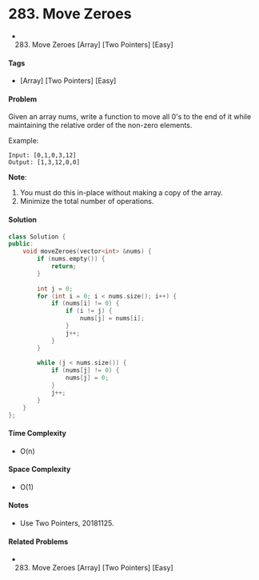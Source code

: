 # 283. Move Zeroes
- 283. Move Zeroes [Array] [Two Pointers] [Easy]

#### Tags
- [Array] [Two Pointers] [Easy]

#### Problem
Given an array nums, write a function to move all 0's to the end of it while maintaining the relative order of the non-zero elements.

Example:

    Input: [0,1,0,3,12]
    Output: [1,3,12,0,0]

**Note**:

1. You must do this in-place without making a copy of the array.
2. Minimize the total number of operations.

#### Solution
``` C++
class Solution {
public:
    void moveZeroes(vector<int> &nums) {
        if (nums.empty()) {
            return;
        }
        
        int j = 0;
        for (int i = 0; i < nums.size(); i++) {
            if (nums[i] != 0) {
                if (i != j) {
                    nums[j] = nums[i];
                }
                j++;
            }
        }
        
        while (j < nums.size()) {
            if (nums[j] != 0) {
                nums[j] = 0;
            }
            j++;
        }
    }
};
```

#### Time Complexity
- O(n)

#### Space Complexity
- O(1)

#### Notes
- Use Two Pointers, 20181125.

#### Related Problems
- 283. Move Zeroes [Array] [Two Pointers] [Easy]

